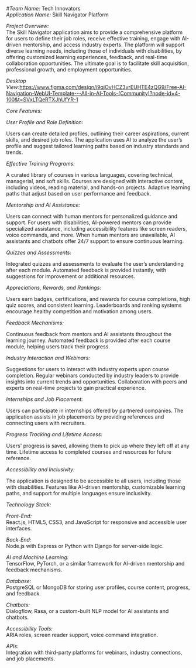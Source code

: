 *#Team Name:* Tech Innovators<br>
*Application Name:* Skill Navigator Platform<br>

*Project Overview:*<br>
The Skill Navigator application aims to provide a comprehensive platform for users to define their job roles, receive effective training, engage with AI-driven mentorship, and access industry experts. The platform will support diverse learning needs, including those of individuals with disabilities, by offering customized learning experiences, feedback, and real-time collaboration opportunities. The ultimate goal is to facilitate skill acquisition, professional growth, and employment opportunities.<br>
        
*Desktop View*:https://www.figma.com/design/i9qjOvHCZ3vrEUHTE4zQG9/Free-AI-Navigation-WebUI-Template---All-in-AI-Tools-(Community)?node-id=4-100&t=SVxLTQeRTXJhUfYR-1<br>

*Core Features:*<br>

*User Profile and Role Definition:*<br>

Users can create detailed profiles, outlining their career aspirations, current skills, and desired job roles.
The application uses AI to analyze the user’s profile and suggest tailored learning paths based on industry standards and trends.<br>

*Effective Training Programs:*<br>

A curated library of courses in various languages, covering technical, managerial, and soft skills.
Courses are designed with interactive content, including videos, reading material, and hands-on projects.
Adaptive learning paths that adjust based on user performance and feedback.<br>

*Mentorship and AI Assistance:*<br>

Users can connect with human mentors for personalized guidance and support.
For users with disabilities, AI-powered mentors can provide specialized assistance, including accessibility features like screen readers, voice commands, and more.
When human mentors are unavailable, AI assistants and chatbots offer 24/7 support to ensure continuous learning.<br>

*Quizzes and Assessments:*<br>

Integrated quizzes and assessments to evaluate the user’s understanding after each module.
Automated feedback is provided instantly, with suggestions for improvement or additional resources.<br>

*Appreciations, Rewards, and Rankings:*<br>

Users earn badges, certifications, and rewards for course completions, high quiz scores, and consistent learning.
Leaderboards and ranking systems encourage healthy competition and motivation among users.<br>

*Feedback Mechanisms:*<br>

Continuous feedback from mentors and AI assistants throughout the learning journey.
Automated feedback is provided after each course module, helping users track their progress.<br>

*Industry Interaction and Webinars:*<br>

Suggestions for users to interact with industry experts upon course completion.
Regular webinars conducted by industry leaders to provide insights into current trends and opportunities.
Collaboration with peers and experts on real-time projects to gain practical experience.<br>

*Internships and Job Placement:*<br>

Users can participate in internships offered by partnered companies.
The application assists in job placements by providing references and connecting users with recruiters.<br>

*Progress Tracking and Lifetime Access:*<br>

Users' progress is saved, allowing them to pick up where they left off at any time.
Lifetime access to completed courses and resources for future reference.<br>

*Accessibility and Inclusivity:*<br>

The application is designed to be accessible to all users, including those with disabilities.
Features like AI-driven mentorship, customizable learning paths, and support for multiple languages ensure inclusivity.<br>

*Technology Stack:*

*Front-End:*<br>
React.js, HTML5, CSS3, and JavaScript for responsive and accessible user interfaces.<br>

*Back-End:*<br>
Node.js with Express or Python with Django for server-side logic.<br>

*AI and Machine Learning:*<br>
TensorFlow, PyTorch, or a similar framework for AI-driven mentorship and feedback mechanisms.<br>

*Database:*<br>
PostgreSQL or MongoDB for storing user profiles, course content, progress, and feedback.<br>

*Chatbots:*<br>
Dialogflow, Rasa, or a custom-built NLP model for AI assistants and chatbots.<br>

*Accessibility Tools:*<br>
ARIA roles, screen reader support, voice command integration.<br>

*APIs:*<br>
Integration with third-party platforms for webinars, industry connections, and job placements.<br>






